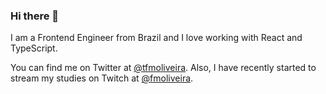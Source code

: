 ### Hi there 👋

I am a Frontend Engineer from Brazil and I love working with React and TypeScript.

You can find me on Twitter at [@tfmoliveira](https://twitter.com/tfmoliveira). Also, I have recently started to stream my studies on Twitch at [@fmoliveira](https://www.twitch.tv/fmoliveira).
